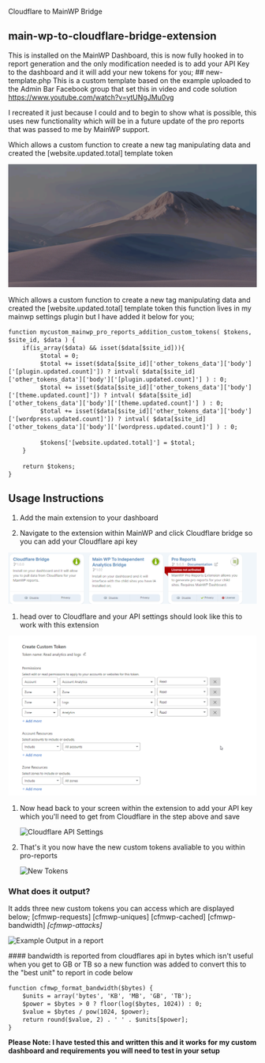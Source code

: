 Cloudflare to MainWP Bridge

main-wp-to-cloudflare-bridge-extension
--------------------------------------

This is installed on the MainWP Dashboard, this is now fully hooked in to report
generation and the only modification needed is to add your API Key to the
dashboard and it will add your new tokens for you; \#\# new-template.php This is
a custom template based on the example uploaded to the Admin Bar Facebook group
that set this in video and code solution
https://www.youtube.com/watch?v=ytUNgJMu0vg

I recreated it just because I could and to begin to show what is possible, this
uses new functionality which will be in a future update of the pro reports that
was passed to me by MainWP support.

Which allows a custom function to create a new tag manipulating data and created
the [website.updated.total] template token

![](https://github.com/stingray82/repo-images/raw/main/mainwp-cloudflare-bridge/Kyles-email-template.gif)

Which allows a custom function to create a new tag manipulating data and created
the [website.updated.total] template token this function lives in my mainwp
settings plugin but I have added it below for you;

~~~~~~~~~~~~~~~~~~~~~~~~~~~~~~~~~~~~~~~~~~~~~~~~~~~~~~~~~~~~~~~~~~~~~~~~~~~~~~~~
function mycustom_mainwp_pro_reports_addition_custom_tokens( $tokens, $site_id, $data ) {
    if(is_array($data) && isset($data[$site_id])){
         $total = 0;
         $total += isset($data[$site_id]['other_tokens_data']['body']['[plugin.updated.count]']) ? intval( $data[$site_id]['other_tokens_data']['body']['[plugin.updated.count]'] ) : 0;
         $total += isset($data[$site_id]['other_tokens_data']['body']['[theme.updated.count]']) ? intval( $data[$site_id]['other_tokens_data']['body']['[theme.updated.count]'] ) : 0;
         $total += isset($data[$site_id]['other_tokens_data']['body']['[wordpress.updated.count]']) ? intval( $data[$site_id]['other_tokens_data']['body']['[wordpress.updated.count]'] ) : 0;
         
         $tokens['[website.updated.total]'] = $total;
    }
    
    return $tokens;
}
~~~~~~~~~~~~~~~~~~~~~~~~~~~~~~~~~~~~~~~~~~~~~~~~~~~~~~~~~~~~~~~~~~~~~~~~~~~~~~~~

Usage Instructions
------------------

1.  Add the main extension to your dashboard

2.  Navigate to the extension within MainWP and click Cloudflare bridge so you
    can add your Cloudflare api key  
    

![](https://github.com/stingray82/repo-images/raw/main/mainwp-cloudflare-bridge/Extentions%20Installed.png)

1.  head over to Cloudflare and your API settings should look like this to work
    with this extension

  


![](https://github.com/stingray82/repo-images/raw/main/mainwp-cloudflare-bridge/Cloudflare%20API%20Token.png)

1.  Now head back to your screen within the extension to add your API key which
    you'll need to get from Cloudflare in the step above and save

    ![Cloudflare API Settings](https://i.ibb.co/QQ489rC/set-cloudflare-api-token.png)

2.  That's it you now have the new custom tokens avaliable to you within
    pro-reports

    ![New Tokens](https://i.ibb.co/J58WFZB/Cloudflare-new-custom-tokens-In-action2.png)

### What does it output?

It adds three new custom tokens you can access which are displayed below;
[cfmwp-requests] [cfmwp-uniques] [cfmwp-cached] [cfmwp-bandwidth]
*[cfmwp-attacks]*

![*Example Output in a report*](https://i.ibb.co/4TW9X26/Cloudflare-new-custom-tokens.png)

*\#\#\#\#* bandwidth is reported from cloudflares api in bytes which isn't
useful when you get to GB or TB so a new function was added to convert this to
the "best unit" to report in code below

~~~~~~~~~~~~~~~~~~~~~~~~~~~~~~~~~~~~~~~~~~~~~~~~~~~~~~~~~~~~~~~~~~~~~~~~~~~~~~~~
function cfmwp_format_bandwidth($bytes) {
    $units = array('bytes', 'KB', 'MB', 'GB', 'TB');
    $power = $bytes > 0 ? floor(log($bytes, 1024)) : 0;
    $value = $bytes / pow(1024, $power);
    return round($value, 2) . ' ' . $units[$power];
}
~~~~~~~~~~~~~~~~~~~~~~~~~~~~~~~~~~~~~~~~~~~~~~~~~~~~~~~~~~~~~~~~~~~~~~~~~~~~~~~~

**Please Note: I have tested this and written this and it works for my custom
dashboard and requirements you will need to test in your setup**
